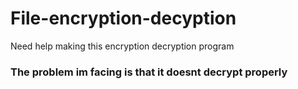 # File-encryption-decyption
Need help making this encryption decryption program
 ### The problem im facing is that it doesnt decrypt properly 
 
